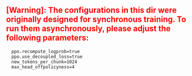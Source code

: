 ## <span style="color:red">\[Warning\]: The configurations in this dir were originally designed for synchronous training. To run them asynchronously, please adjust the following parameters: </span>

```
  ppo.recompute_logprob=true
  ppo.use_decoupled_loss=true
  new_tokens_per_chunk=1024
  max_head_offpolicyness=4
```
